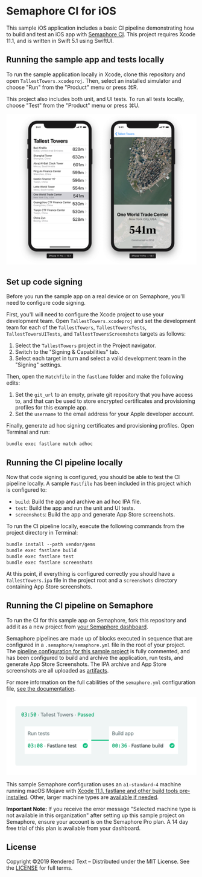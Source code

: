 # Semaphore CI for iOS

This sample iOS application includes a basic CI pipeline demonstrating how to build and test an iOS app with [Semaphore CI](https://semaphoreci.com). This project requires Xcode 11.1, and is written in Swift 5.1 using SwiftUI.

## Running the sample app and tests locally

To run the sample application locally in Xcode, clone this repository and open `TallestTowers.xcodeproj`. Then, select an installed simulator and choose "Run" from the "Product" menu or press ⌘R.

This project also includes both unit, and UI tests. To run all tests locally, choose "Test" from the "Product" menu or press ⌘U.

![Sample project running in the iOS Simulator](Images/TallestTowers.png)

## Set up code signing

Before you run the sample app on a real device or on Semaphore, you'll need to configure code signing.

First, you'll will need to configure the Xcode project to use your development team. Open `TallestTowers.xcodeproj` and set the development team for each of the `TallestTowers`, `TallestTowersTests`, `TallestTowersUITests`, and `TallestTowersScreenshots` targets as follows:

1. Select the `TallestTowers` project in the Project navigator.
2. Switch to the "Signing & Capabilities" tab.
3. Select each target in turn and select a valid development team in the "Signing" settings.

Then, open the `Matchfile` in the `fastlane` folder and make the following edits:

1. Set the `git_url` to an empty, private git repository that you have access to, and that can be used to store encrypted certificates and provisioning profiles for this example app.
2. Set the `username` to the email address for your Apple developer account.

Finally, generate ad hoc signing certificates and provisioning profiles. Open Terminal and run:

```
bundle exec fastlane match adhoc
```

## Running the CI pipeline locally

Now that code signing is configured, you should be able to test the CI pipeline locally. A sample `Fastfile` has been included in this project which is configured to:

* `build`: Build the app and archive an ad hoc IPA file.
* `test`: Build the app and run the unit and UI tests.
* `screenshots`: Build the app and generate App Store screenshots.

To run the CI pipeline locally, execute the following commands from the project directory in Terminal:

```
bundle install --path vendor/gems
bundle exec fastlane build
bundle exec fastlane test
bundle exec fastlane screenshots
```

At this point, if everything is configured correctly you should have a `TallestTowers.ipa` file in the project root and a `screenshots` directory containing App Store screenshots.

## Running the CI pipeline on Semaphore

To run the CI for this sample app on Semaphore, fork this repository and add it as a new project from [your Semaphore dashboard](https://id.semaphoreci.com/init_auth).

Semaphore pipelines are made up of blocks executed in sequence that are configured in a `.semaphore/semaphore.yml` file in the root of your project. The [pipeline configuration for this sample project](.semaphore/semaphore.yml) is fully commented, and has been configured to build and archive the application, run tests, and generate App Store Screenshots. The IPA archive and App Store screenshots are all uploaded as [artifacts](https://docs.semaphoreci.com/article/155-artifacts).

For more information on the full cabilities of the `semaphore.yml` configuration file, [see the documentation](https://docs.semaphoreci.com/article/50-pipeline-yaml).

![A passing iOS CI pipeline on Semaphore](Images/Pipeline.png)

This sample Semaphore configuration uses an `a1-standard-4` machine running macOS Mojave with [Xcode 11.1, fastlane and other build tools pre-installed](https://docs.semaphoreci.com/article/162-macos-mojave-xcode-11-image). Other, larger machine types are [available if needed](https://docs.semaphoreci.com/article/20-machine-types).

**Important Note:** If you receive the error message "Selected machine type is not available in this organization" after setting up this sample project on Semaphore, ensure your account is on the Semaphore Pro plan. A 14 day free trial of this plan is available from your dashboard.

## License

Copyright ©2019 Rendered Text – Distributed under the MIT License. See the [LICENSE](LICENSE) for full terms.
